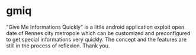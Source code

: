 # gmiq
"Give Me Informations Quickly" is a little android application exploit open date of Rennes city metropole which can be customized and preconfigured to get special informations very quickly.
The concept and the features are still in the process of reflexion.
Thank you.

